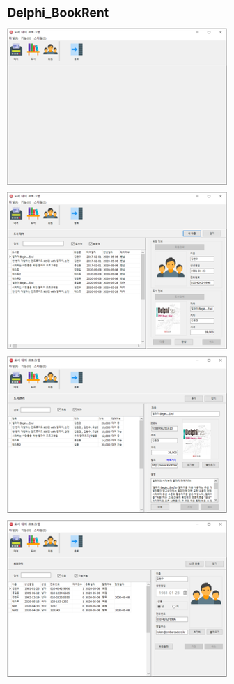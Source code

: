 # Delphi_BookRent
![](./img/초기화면.PNG)

![](./img/대여화면.PNG)

![](./img/도서화면.PNG)

![](./img/회원화면.PNG)
